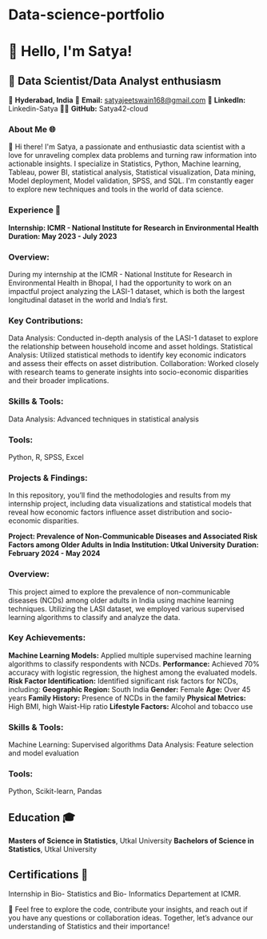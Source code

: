 # Data-science-portfolio
# 👋 Hello, I'm Satya!
## 🚀 Data Scientist/Data Analyst enthusiasm
📍 **Hyderabad, India**
📧 **Email:** satyajeetswain168@gmail.com
🔗 **LinkedIn:** Linkedin-Satya
👨‍💻 **GitHub:** Satya42-cloud

### About Me 🌐
👋 Hi there! I'm Satya, a passionate and enthusiastic data scientist with a love for unraveling complex data problems and turning raw information into actionable insights. I specialize in Statistics, Python, Machine learning, Tableau, power BI, statistical analysis, Statistical visualization, Data mining, Model deployment, Model validation, SPSS, and SQL. I'm constantly eager to explore new techniques and tools in the world of data science.

### Experience 🌟
**Internship: ICMR - National Institute for Research in Environmental Health**
**Duration: May 2023 - July 2023**

### Overview:
During my internship at the ICMR - National Institute for Research in Environmental Health in Bhopal, I had the opportunity to work on an impactful project analyzing the LASI-1 dataset, which is both the largest longitudinal dataset in the world and India’s first.

### Key Contributions:
Data Analysis: Conducted in-depth analysis of the LASI-1 dataset to explore the relationship between household income and asset holdings.
Statistical Analysis: Utilized statistical methods to identify key economic indicators and assess their effects on asset distribution.
Collaboration: Worked closely with research teams to generate insights into socio-economic disparities and their broader implications.

### Skills & Tools:
Data Analysis: Advanced techniques in statistical analysis

### Tools: 
Python, R, SPSS, Excel

### Projects & Findings:
In this repository, you’ll find the methodologies and results from my internship project, including data visualizations and statistical models that reveal how economic factors influence asset distribution and socio-economic disparities.

**Project: Prevalence of Non-Communicable Diseases and Associated Risk Factors among Older Adults in India**
**Institution: Utkal University**
**Duration: February 2024 - May 2024**

### Overview:
This project aimed to explore the prevalence of non-communicable diseases (NCDs) among older adults in India using machine learning techniques. Utilizing the LASI dataset, we employed various supervised learning algorithms to classify and analyze the data.

### Key Achievements:
**Machine Learning Models:** Applied multiple supervised machine learning algorithms to classify respondents with NCDs.
**Performance:** Achieved 70% accuracy with logistic regression, the highest among the evaluated models.
**Risk Factor Identification:** Identified significant risk factors for NCDs, including:
**Geographic Region:** South India
**Gender:** Female
**Age:** Over 45 years
**Family History:** Presence of NCDs in the family
**Physical Metrics:** High BMI, high Waist-Hip ratio
**Lifestyle Factors:** Alcohol and tobacco use
### Skills & Tools:
Machine Learning: Supervised algorithms
Data Analysis: Feature selection and model evaluation
### Tools: 
Python, Scikit-learn, Pandas

## Education 🎓
**Masters of Science in Statistics**, Utkal University
**Bachelors of Science in Statistics**, Utkal University

## Certifications 📜
Internship in Bio- Statistics and Bio- Informatics Departement at ICMR.

🔗 Feel free to explore the code, contribute your insights, and reach out if you have any questions or collaboration ideas. Together, let’s advance our understanding of Statistics and their importance!
